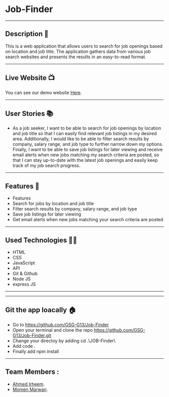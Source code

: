 # Job-Finder
---


## Description 📖
This is a web application that allows users to search for job openings based on location and job title. The application gathers data from various job search websites and presents the results in an easy-to-read format.

---



## Live Website 📺


You can see our demo website [Here](https://job-finder-o2oa.onrender.com).

---

## User Stories 📚

- As a job seeker, I want to be able to search for job openings by location and job title so that I can easily find relevant job listings in my desired area. Additionally, I would like to be able to filter search results by company, salary range, and job type to further narrow down my options. Finally, I want to be able to save job listings for later viewing and receive email alerts when new jobs matching my search criteria are posted, so that I can stay up-to-date with the latest job openings and easily keep track of my job search progress.

---


## Features 🌟

* Features
* Search for jobs by location and job title
* Filter search results by company, salary range, and job type
* Save job listings for later viewing
* Get email alerts when new jobs matching your search criteria are posted


---


## Used Technologies 👨‍💻

- HTML
- CSS
- JavaScript
- API
- Git & Github
- Node JS
- express JS

---

---

## Git the app loacally 🏠

* Go to https://github.com/GSG-G13/Job-Finder
* Open your terminal and clone the repo https://github.com/GSG-G13/Job-Finder.git
* Change your directoy by adding cd .\JOB-Finder\
* Add code .
* Finally add npm install

---


## Team Members :
- [Ahmed Irheem](https://github.com/ahmedirheem).
- [Momen Marwan](https://github.com/momenmarwan).
